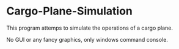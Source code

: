 # Cargo-Plane-Simulation

This program attemps to simulate the operations of a cargo plane.

No GUI or any fancy graphics, only windows command console.
